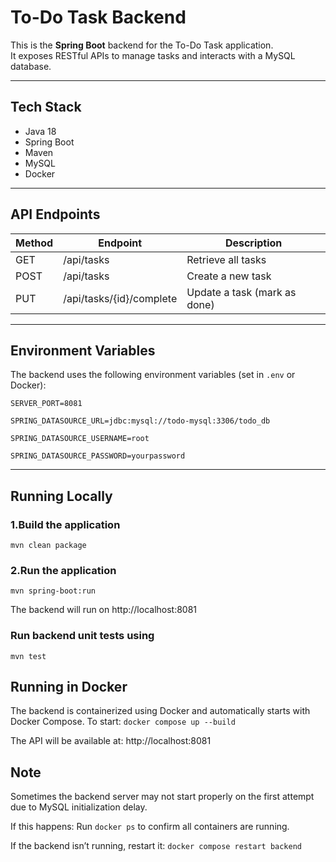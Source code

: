 # To-Do Task Backend

This is the **Spring Boot** backend for the To-Do Task application.  
It exposes RESTful APIs to manage tasks and interacts with a MySQL database.

---

## Tech Stack
- Java 18
- Spring Boot
- Maven
- MySQL
- Docker

---

## API Endpoints

| Method | Endpoint                   | Description                 |
|--------|----------------------------|-----------------------------|
| GET    | /api/tasks                 | Retrieve all tasks          |
| POST   | /api/tasks                 | Create a new task           |
| PUT    | /api/tasks/{id}/complete   | Update a task (mark as done)|

---

## Environment Variables

The backend uses the following environment variables (set in `.env` or Docker):

```SERVER_PORT=8081```

```SPRING_DATASOURCE_URL=jdbc:mysql://todo-mysql:3306/todo_db```

```SPRING_DATASOURCE_USERNAME=root```

```SPRING_DATASOURCE_PASSWORD=yourpassword```

---

## Running Locally

### 1.Build the application
``` mvn clean package ```

### 2.Run the application
``` mvn spring-boot:run ```

The backend will run on http://localhost:8081

### Run backend unit tests using
``` mvn test ```

## Running in Docker
The backend is containerized using Docker and automatically starts with Docker Compose.
To start:
``` docker compose up --build ```

The API will be available at:
http://localhost:8081


## Note
Sometimes the backend server may not start properly on the first attempt due to MySQL initialization delay.

If this happens:
    Run ```docker ps``` to confirm all containers are running.

If the backend isn’t running, restart it:
    ```docker compose restart backend```

